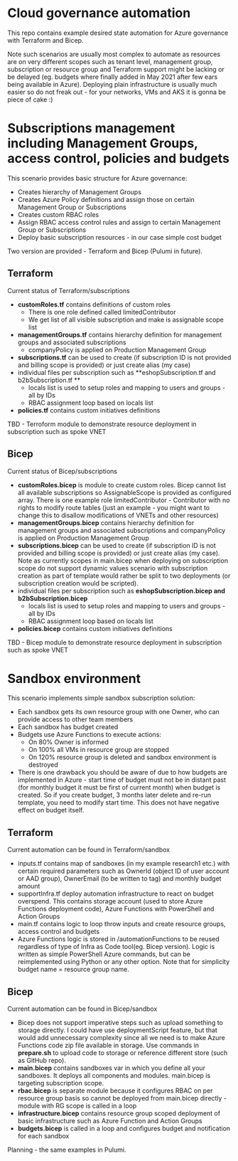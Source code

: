 # Cloud governance automation
This repo contains example desired state automation for Azure governance with Terraform and Bicep.

Note such scenarios are usually most complex to automate as resources are on very different scopes such as tenant level, management group, subscription or resource group and Terraform support might be lacking or be delayed (eg. budgets where finally added in May 2021 after few ears being available in Azure). Deploying plain infrastructure is usually much easier so do not freak out - for your networks, VMs and AKS it is gonna be piece of cake :)

# Subscriptions management including Management Groups, access control, policies and budgets
This scenario provides basic structure for Azure governance:
- Creates hierarchy of Management Groups
- Creates Azure Policy definitions and assign those on certain Management Group or Subscriptions
- Creates custom RBAC roles
- Assign RBAC access control rules and assign to certain Management Group or Subscriptions
- Deploy basic subscription resources - in our case simple cost budget

Two version are provided - Terraform and Bicep (Pulumi in future).

## Terraform
Current status of Terraform/subscriptions
- **customRoles.tf** contains definitions of custom roles
  - There is one role defined called limitedContributor
  - We get list of all visible subscription and make is assignable scope list
- **managementGroups.tf** contains hierarchy definition for management groups and associated subscriptions
  - companyPolicy is applied on Production Management Group
- **subscriptions.tf** can be used to create (if subscription ID is not provided and billing scope is provided) or just create alias (my case)
- individual files per subscription such as **eshopSubscription.tf and b2bSubscription.tf **
  - locals list is used to setup roles and mapping to users and groups - all by IDs
  - RBAC assignment loop based on locals list
- **policies.tf** contains custom initiatives definitions

TBD - Terroform module to demonstrate resource deployment in subscription such as spoke VNET

## Bicep
Current status of Bicep/subscriptions
- **customRoles.bicep** is module to create custom roles. Bicep cannot list all available subscriptions so AssignableScope is provided as configured array. There is one example role limitedContributor - Contributor with no rights to modify route tables (just an example - you might want to change this to disallow modifications of VNETs and other resources)
- **managementGroups.bicep** contains hierarchy definition for management groups and associated subscriptions and companyPolicy is applied on Production Management Group
- **subscriptions.bicep** can be used to create (if subscription ID is not provided and billing scope is provided) or just create alias (my case). Note as currently scopes in main.bicep when deploying on subscription scope do not support dynamic values scenario with subscription creation as part of template would rather be split to two deployments (or subscription creation would be scripted).
- individual files per subscription such as **eshopSubscription.bicep and b2bSubscription.bicep**
  - locals list is used to setup roles and mapping to users and groups - all by IDs
  - RBAC assignment loop based on locals list
- **policies.bicep** contains custom initiatives definitions

TBD - Bicep module to demonstrate resource deployment in subscription such as spoke VNET

# Sandbox environment
This scenario implements simple sandbox subscription solution:
- Each sandbox gets its own resource group with one Owner, who can provide access to other team members
- Each sandbox has budget created
- Budgets use Azure Functions to execute actions:
  - On 80% Owner is informed
  - On 100% all VMs in resource group are stopped
  - On 120% resource group is deleted and sandbox environment is destroyed
- There is one drawback you should be aware of due to how budgets are implemented in Azure - start time of budget must not be in distant past (for monthly budget it must be first of current month) when budget is created. So if you create budget, 3 months later delete and re-run template, you need to modify start time. This does not have negative effect on budget itself.

## Terraform
Current automation can be found in Terraform/sandbox
- inputs.tf contains map of sandboxes (in my example research1 etc.) with certain required parameters such as OwnerId (object ID of user account or AAD group), OwnerEmail (to be written to tag) and monthly budget amount
- supportInfra.tf deploy automation infrastructure to react on budget overspend. This contains storage account (used to store Azure Functions deployment code), Azure Functions with PowerShell and Action Groups
- main.tf contains logic to loop throw inputs and create resource groups, access control and budgets
- Azure Functions logic is stored in /automationFunctions to be reused regardless of type of Infra as Code tool(eg. Bicep version). Logic is written as simple PowerShell Azure commands, but can be reimplemented using Python or any other option. Note that for simplicity budget name = resource group name.

## Bicep
Current automation can be found in Bicep/sandbox
- Bicep does not support imperative steps such as upload something to storage directly. I could have use deploymentScript feature, but that would add unnecessary complexity since all we need is to make Azure Functions code zip file available in storage. Use commands in **prepare.sh** to upload code to storage or reference different store (such as GitHub repo).
- **main.bicep** contains sandboxes var in which you define all your sandboxes. It deploys all components and modules. main.bicep is targeting subscription scope.
- **rbac.bicep** is separate module because it configures RBAC on per resource group basis so cannot be deployed from main.bicep directly - module with RG scope is called in a loop
- **infrastructure.bicep** contains resource group scoped deployment of basic infrastructure such as Azure Function and Action Groups
- **budgets.bicep** is called in a loop and configures budget and notification for each sandbox





Planning - the same examples in Pulumi.